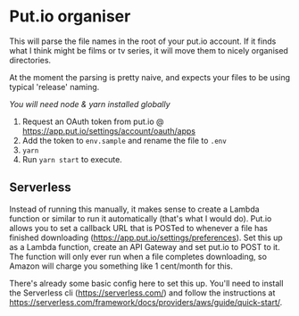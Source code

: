 # Put.io organiser

This will parse the file names in the root of your put.io account. If it finds what I think might be films or tv series, it will move them to nicely organised directories.

At the moment the parsing is pretty naive, and expects your files to be using typical 'release' naming.

_You will need node & yarn installed globally_

1. Request an OAuth token from put.io @ https://app.put.io/settings/account/oauth/apps
2. Add the token to `env.sample` and rename the file to `.env`
3. `yarn`
4. Run `yarn start` to execute.

## Serverless

Instead of running this manually, it makes sense to create a Lambda function or similar to run it automatically (that's what I would do). Put.io allows you to set a callback URL that is POSTed to whenever a file has finished downloading (https://app.put.io/settings/preferences). Set this up as a Lambda function, create an API Gateway and set put.io to POST to it. The function will only ever run when a file completes downloading, so Amazon will charge you something like 1 cent/month for this.

There's already some basic config here to set this up. You'll need to install the Serverless cli (https://serverless.com/) and follow the instructions at https://serverless.com/framework/docs/providers/aws/guide/quick-start/.
